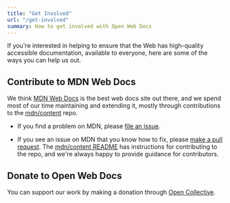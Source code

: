 ```yaml
---
title: "Get Involved"
url: "/get-involved"
summary: How to get involved with Open Web Docs
---
```

If you're interested in helping to ensure that the Web has high-quality accessible documentation, available to everyone, here are some of the ways you can help us out.

## Contribute to MDN Web Docs

We think [MDN Web Docs](https://developer.mozilla.org/) is the best web docs site out there, and we spend most of our time maintaining and extending it, mostly through contributions to the [mdn/content](https://github.com/mdn/content) repo.

- If you find a problem on MDN, please [file an issue](https://github.com/mdn/content/issues).

- If you see an issue on MDN that you know how to fix, please [make a pull request](https://github.com/mdn/content/pulls). The [mdn/content README](https://github.com/mdn/content) has instructions for contributing to the repo, and we're always happy to provide guidance for contributors.

## Donate to Open Web Docs

You can support our work by making a donation through [Open Collective](https://opencollective.com/open-web-docs/).
